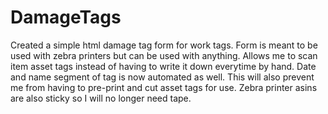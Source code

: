 # DamageTags
Created a simple html damage tag form for work tags.
Form is meant to be used with zebra printers but can be used with anything. 
Allows me to scan item asset tags instead of having to write it down everytime by hand.
Date and name segment of tag is now automated as well. This will also prevent me from 
having to pre-print and cut asset tags for use. Zebra printer asins are also sticky so 
I will no longer need tape. 

